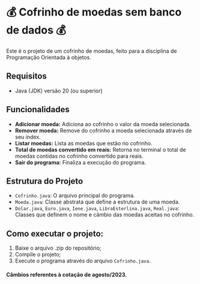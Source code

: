 # 💰 Cofrinho de moedas sem banco de dados 💰

Este é o projeto de um cofrinho de moedas, feito para a disciplina de Programação Orientada à objetos.

## Requisitos

- Java (JDK) versão 20 (ou superior)

## Funcionalidades

- **Adicionar moeda:** Adiciona ao cofrinho o valor da moeda selecionada.
- **Remover moeda:** Remove do cofrinho a moeda selecionada através de seu index.
- **Listar moedas:** Lista as moedas que estão no cofrinho.
- **Total de moedas convertido em reais:** Retorna no terminal o total de moedas contidas no cofrinho convertido para reais.
- **Sair do programa:** Finaliza a execução do programa.

## Estrutura do Projeto

- `Cofrinho.java`: O arquivo principal do programa.
- `Moeda.java`: Classe abstrata que define a estrutura de uma moeda.
- `Dolar.java`, `Euro.java`, `Iene.java`, `LibraEsterlina.java`, `Real.java`: Classes que definem o nome e câmbio das moedas aceitas no cofrinho.

## Como executar o projeto:

1. Baixe o arquivo .zip do repositório;
2. Compile o projeto;
3. Execute o programa através do arquivo `Cofrinho.java`.

<h4>Câmbios referentes à cotação de agosto/2023.</h4>
